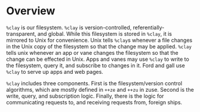 Overview
===

`%clay` is our filesystem. `%clay` is version-controlled, referentially-
transparent, and global.  While this filesystem is stored in `%clay`, it is
mirrored to Unix for convenience.  Unix tells `%clay`s whenever a file changes
in the Unix copy of the filesystem so that the change may be applied.  `%clay`
tells unix whenever an app or vane changes the filesystem so that the change can
be effected in Unix.  Apps and vanes may use `%clay` to write to the filesystem,
query it, and subscribe to changes in it. Ford and gall use `%clay` to serve up
apps and web pages.

`%clay` includes three components.  First is the filesystem/version control
algorithms, which are mostly defined in `++ze` and `++zu` in zuse.  Second is
the write, query, and subscription logic.  Finally, there is the logic for
communicating requests to, and receiving requests from, foreign ships.